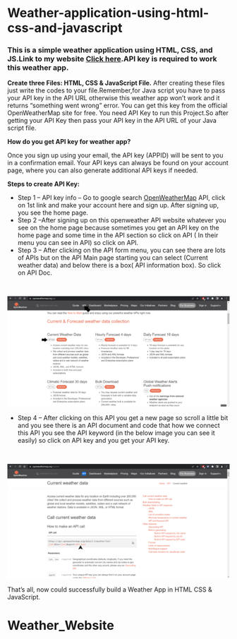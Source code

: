 # Weather-application-using-html-css-and-javascript
### This is a simple weather application using HTML, CSS, and JS.Link to my website [Click here](https://abishekjames.github.io/Weather-Application-using-HTML-CSS-and-Javascript/).API key is required to work this weather app.

**Create three Files: HTML, CSS & JavaScript File.** After creating these files just write the codes to your file.Remember,for Java script you have to pass your API key in the API URL otherwise this weather app won’t work and it returns “something went wrong” error. You can get this key from the official OpenWeatherMap site for free.
You need API Key to run this Project.So after getting your API Key then pass your API key in the API URL of your Java script file.

**How do you get API key for weather app?**

Once you sign up using your email, the API key (APPID) will be sent to you in a confirmation email. Your API keys can always be found on your account page, where you can also generate additional API keys if needed.

**Steps to create API Key:**
* Step 1 – API key info – Go to google search [OpenWeatherMap](https://openweathermap.org/api) API, click on 1st link and make your account here and sign up. After signing up, you see the home page.
* Step 2 –After signing up on this openweather API website whatever you see on the home page because sometimes you get an API key on the home page and some time in the API section so click on API ( In their menu you can see in API) so click on API.
* Step 3 – After clicking on the API form menu, you can see there are lots of APIs but on the API Main page starting you can select (Current weather data) and below there is a box( API information box). So click on API Doc.
<br>

![This is an image](https://github.com/abishekjames/Weather-application-using-html-css-and-javascript/blob/main/images/Screenshot%20(241).png)
* Step 4 – After clicking on this API you get a new page so scroll a little bit and you see there is an API document and code that how we connect this API you see the API keyword (in the below image you can see it easily) so click on API key and you get your API key.
<br>

![This is an image](https://github.com/abishekjames/Weather-application-using-html-css-and-javascript/blob/main/images/Screenshot%20(240).png)

That’s all, now could successfully build a Weather App in HTML CSS & JavaScript.



# Weather_Website
